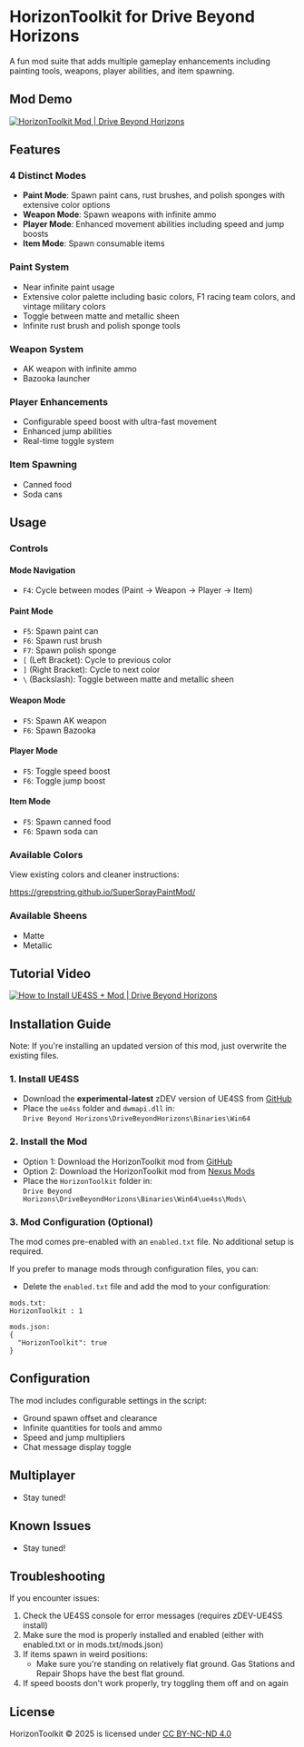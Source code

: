 # HorizonToolkit for Drive Beyond Horizons

A fun mod suite that adds multiple gameplay enhancements including painting tools, weapons, player abilities, and item spawning.

## Mod Demo

[![HorizonToolkit Mod | Drive Beyond Horizons](https://img.youtube.com/vi/D33cNViTDfM/0.jpg)](https://www.youtube.com/watch?v=D33cNViTDfM)

## Features

### 4 Distinct Modes
- **Paint Mode**: Spawn paint cans, rust brushes, and polish sponges with extensive color options
- **Weapon Mode**: Spawn weapons with infinite ammo
- **Player Mode**: Enhanced movement abilities including speed and jump boosts
- **Item Mode**: Spawn consumable items

### Paint System
- Near infinite paint usage
- Extensive color palette including basic colors, F1 racing team colors, and vintage military colors
- Toggle between matte and metallic sheen
- Infinite rust brush and polish sponge tools

### Weapon System
- AK weapon with infinite ammo
- Bazooka launcher

### Player Enhancements
- Configurable speed boost with ultra-fast movement
- Enhanced jump abilities
- Real-time toggle system

### Item Spawning
- Canned food
- Soda cans

## Usage

### Controls

#### Mode Navigation
- `F4`: Cycle between modes (Paint → Weapon → Player → Item)

#### Paint Mode
- `F5`: Spawn paint can
- `F6`: Spawn rust brush  
- `F7`: Spawn polish sponge
- `[` (Left Bracket): Cycle to previous color
- `]` (Right Bracket): Cycle to next color
- `\` (Backslash): Toggle between matte and metallic sheen

#### Weapon Mode
- `F5`: Spawn AK weapon
- `F6`: Spawn Bazooka

#### Player Mode
- `F5`: Toggle speed boost
- `F6`: Toggle jump boost

#### Item Mode
- `F5`: Spawn canned food
- `F6`: Spawn soda can

### Available Colors

View existing colors and cleaner instructions:

https://grepstring.github.io/SuperSprayPaintMod/

### Available Sheens

- Matte
- Metallic

## Tutorial Video

[![How to Install UE4SS + Mod | Drive Beyond Horizons](https://img.youtube.com/vi/uwk4Oyp_tgM/0.jpg)](https://www.youtube.com/watch?v=uwk4Oyp_tgM)

## Installation Guide

Note: If you're installing an updated version of this mod, just overwrite the existing files.

### 1. Install UE4SS
- Download the **experimental-latest** zDEV version of UE4SS from [GitHub](https://github.com/UE4SS-RE/RE-UE4SS/releases/tag/experimental-latest)
- Place the `ue4ss` folder and `dwmapi.dll` in:  
  `Drive Beyond Horizons\DriveBeyondHorizons\Binaries\Win64`

### 2. Install the Mod
- Option 1: Download the HorizonToolkit mod from [GitHub](https://github.com/grepString/HorizonToolkit/releases/latest)
- Option 2: Download the HorizonToolkit mod from [Nexus Mods](https://www.nexusmods.com/drivebeyondhorizons/mods/4?tab=files)
- Place the `HorizonToolkit` folder in:  
  `Drive Beyond Horizons\DriveBeyondHorizons\Binaries\Win64\ue4ss\Mods\`

### 3. Mod Configuration (Optional)
The mod comes pre-enabled with an `enabled.txt` file. No additional setup is required.

If you prefer to manage mods through configuration files, you can:
- Delete the `enabled.txt` file and add the mod to your configuration:
```
mods.txt:
HorizonToolkit : 1

mods.json:
{
  "HorizonToolkit": true
}
```

## Configuration

The mod includes configurable settings in the script:
- Ground spawn offset and clearance
- Infinite quantities for tools and ammo
- Speed and jump multipliers
- Chat message display toggle

## Multiplayer

- Stay tuned!

## Known Issues

- Stay tuned!

## Troubleshooting

If you encounter issues:

1. Check the UE4SS console for error messages (requires zDEV-UE4SS install)
2. Make sure the mod is properly installed and enabled (either with enabled.txt or in mods.txt/mods.json)
3. If items spawn in weird positions:
   - Make sure you're standing on relatively flat ground. Gas Stations and Repair Shops have the best flat ground.
4. If speed boosts don't work properly, try toggling them off and on again

## License
HorizonToolkit © 2025 is licensed under [CC BY-NC-ND 4.0](https://creativecommons.org/licenses/by-nd/4.0/)

